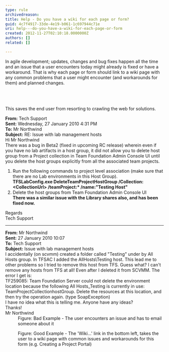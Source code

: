 ```yaml
---
type: rule
archivedreason: 
title: Help - Do you have a wiki for each page or form?
guid: 4c7f4917-33de-4e19-b061-1c697944c71e
uri: help---do-you-have-a-wiki-for-each-page-or-form
created: 2012-11-27T02:10:18.0000000Z
authors: []
related: []

---
```



<p>In agile development; updates, changes and bug fixes happen all the time and an issue that a user encounters today might already is fixed or have a workaround. That is why each page or form should link to a wiki page with any common problems that a user might encounter (and workarounds for them) and planned changes.</p>
<br><excerpt class='endintro'></excerpt><br>
​<div>This saves the end user from resorting to crawling the web for solutions.</div>
<dl class="bad"><dt><div><strong>From&#58;</strong> Tech Support<br><strong>Sent&#58;</strong> Wednesday, 27 January 2010 4&#58;31 PM<br><strong>To&#58;</strong> Mr Northwind<br><strong>Subject&#58;</strong> RE&#58; Issue with lab management hosts</div>
<div>Hi Mr Northwind</div>
<div>There was a bug in Beta2 (fixed in upcoming RC release) wherein even if you have no lab artifacts in a host group, it did not allow you to delete host group from a Project collection in Team Foundation Admin Console UI until you delete the host groups explicitly from all the associated team projects. </div>
<ol><li><div>Run the following commands to project level association (make sure that there are no Lab environments in this Host Group).</div>
<div><strong>TFSLabConfig.exe DeleteTeamProjectHostGroup /Collection&#58;&lt;CollectionUrl&gt; /teamProject&#58;* /name&#58;&quot;Testing Host&quot; </strong></div></li>
<li><div>Delete the host groups from Team Foundation Admin Console UI</div>
<div><strong>There was a similar issue with the Library shares also, and has been fixed now.</strong></div></li></ol>
<div>Regards<br>Tech Support</div>
<hr />
<div><strong>From&#58;</strong> Mr Northwind<br><strong>Sent&#58;</strong> 27 January 2010 10&#58;07<br><strong>To&#58;</strong> Tech Support<br><strong>Subject&#58;</strong> Issue with lab management hosts</div>
<div>I accidentally (on scvmm) created a folder called &quot;Testing&quot; under by All Hosts group. In TFSAC I added the AllHosts\Testing host. This lead me to other problems so I tried to remove this host from TFS. Guess what? I can't remove any hosts from TFS at all! Even after I deleted it from SCVMM. The error I get is&#58; </div>
<div>TF259085&#58; Team Foundation Server could not delete the environment location because the following All Hosts_Testing is currently in use&#58; TeamProjectCollectionhostGroup. Delete the resources at this location, and then try the operation again. (type SoapException)</div>
<div>I have no idea what this is telling me. Anyone have any ideas?</div>
<div>Thanks!<br>Mr Northwind</div></dt>
<dd>Figure&#58; Bad Example - The user encounters an issue and has to email someone about it </dd></dl>
<dl class="goodImage"><dt><img src="http&#58;//www.ssw.com.au/ssw/Standards/Rules/Images/InterfacesWiki.png" alt="" /></dt>
<dd>Figure&#58; Good Example - The 'Wiki...' link in the bottom left, takes the user to a wiki page with common issues and workarounds for this form (e.g. Creating a Project Portal) </dd></dl>



